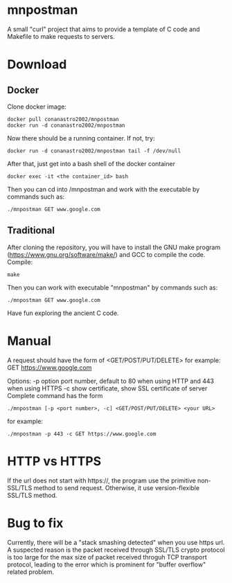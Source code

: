 # mnpostman

A small "curl" project that aims to provide a template of C code and Makefile to make requests to servers.

# Download

## Docker
Clone docker image:

    docker pull conanastro2002/mnpostman
    docker run -d conanastro2002/mnpostman 

Now there should be a running container. If not, try:

    docker run -d conanastro2002/mnpostman tail -f /dev/null

After that, just get into a bash shell of the docker container

    docker exec -it <the container_id> bash

Then you can cd into /mnpostman and work with the executable by commands such as:

    ./mnpostman GET www.google.com

## Traditional
After cloning the repository, you will have to install the GNU make program (https://www.gnu.org/software/make/) and GCC to compile the code.
Compile:

    make
Then you can work with executable "mnpostman" by commands such as:

    ./mnpostman GET www.google.com

Have fun exploring the ancient C code.

# Manual
A request should have the form of 
    <GET/POST/PUT/DELETE> <your URL>
for example:
    GET https://www.google.com
    
Options:
    -p      option port number, default to 80 when using HTTP and 443 when using HTTPS
    -c      show certificate, show SSL certificate of server
Complete command has the form

    ./mnpostman [-p <port number>, -c] <GET/POST/PUT/DELETE> <your URL>
 
for example:

    ./mnpostman -p 443 -c GET https://www.google.com

# HTTP vs HTTPS
If the url does not start with https://, the program use the primitive non-SSL/TLS method to send request. Otherwise, it use version-flexible SSL/TLS method.
    
# Bug to fix
Currently, there will be a "stack smashing detected" when you use https url. A suspected reason is the packet received through SSL/TLS crypto protocol is too large for the max size of packet received throguh TCP transport protocol, leading to the error which is prominent for "buffer overflow" related problem.

